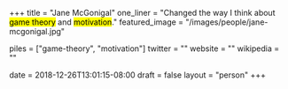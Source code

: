 +++
title = "Jane McGonigal"
one_liner = "Changed the way I think about <mark>game theory</mark> and <mark>motivation</mark>."
featured_image = "/images/people/jane-mcgonigal.jpg"

piles = ["game-theory", "motivation"]
twitter = ""
website = ""
wikipedia = ""

date = 2018-12-26T13:01:15-08:00
draft = false
layout = "person"
+++

